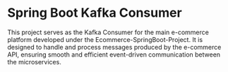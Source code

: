 # Spring Boot Kafka Consumer

This project serves as the Kafka Consumer for the main e-commerce platform developed under the Ecommerce-SpringBoot-Project. It is designed to handle and process messages produced by the e-commerce API, ensuring smooth and efficient event-driven communication between the microservices.

